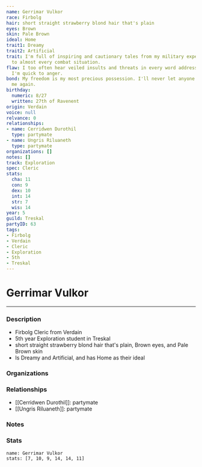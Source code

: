 ```yaml
---
name: Gerrimar Vulkor
race: Firbolg
hair: short straight strawberry blond hair that's plain
eyes: Brown
skin: Pale Brown
ideal: Home
trait1: Dreamy
trait2: Artificial
trait: I'm full of inspiring and cautionary tales from my military experience relevant
  to almost every combat situation.
flaw: I too often hear veiled insults and threats in every word addressed to me, and
  I'm quick to anger.
bond: My freedom is my most precious possession. I'll never let anyone take it from
  me again.
birthday:
  numeric: 8/27
  written: 27th of Ravenent
origin: Verdain
voice: null
relvance: 0
relationships:
- name: Cerridwen Durothil
  type: partymate
- name: Ungris Riluaneth
  type: partymate
organizations: []
notes: []
track: Exploration
spec: Cleric
stats:
  cha: 11
  con: 9
  dex: 10
  int: 14
  str: 7
  wis: 14
year: 5
guild: Treskal
partyID: 63
tags:
- Firbolg
- Verdain
- Cleric
- Exploration
- 5th
- Treskal
---
```

# Gerrimar Vulkor
---
### Description
- Firbolg Cleric from Verdain
- 5th year Exploration student in Treskal
- short straight strawberry blond hair that's plain, Brown eyes, and Pale Brown skin
- Is Dreamy and Artificial, and has Home as their ideal

### Organizations

### Relationships
- [[Cerridwen Durothil]]: partymate
- [[Ungris Riluaneth]]: partymate

### Notes

### Stats
```statblock
name: Gerrimar Vulkor
stats: [7, 10, 9, 14, 14, 11]
```
